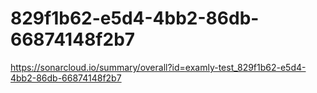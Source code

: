 # 829f1b62-e5d4-4bb2-86db-66874148f2b7
https://sonarcloud.io/summary/overall?id=examly-test_829f1b62-e5d4-4bb2-86db-66874148f2b7
